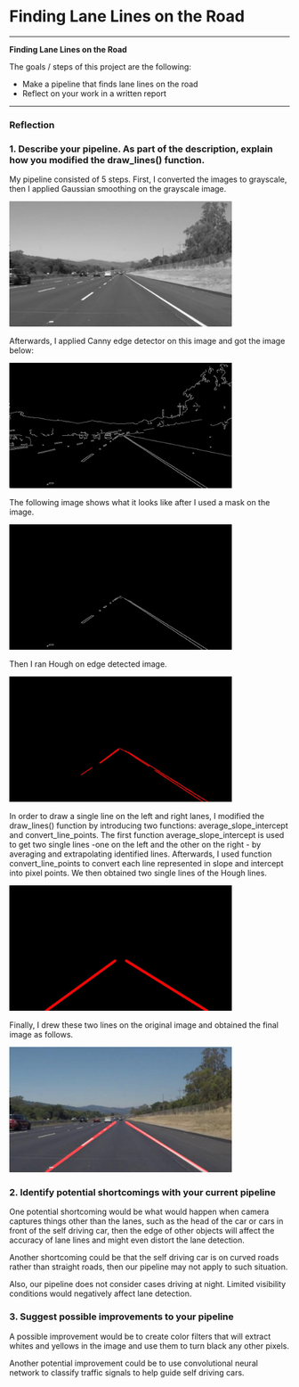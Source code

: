 # **Finding Lane Lines on the Road** 


---

**Finding Lane Lines on the Road**

The goals / steps of this project are the following:
* Make a pipeline that finds lane lines on the road
* Reflect on your work in a written report

---

### Reflection

### 1. Describe your pipeline. As part of the description, explain how you modified the draw_lines() function.

My pipeline consisted of 5 steps. First, I converted the images to grayscale, then I applied Gaussian smoothing on the grayscale image.

<img src="./examples/grayscale.jpg" alt="Grayscale" width="400">

Afterwards, I applied Canny edge detector on this image and got the image below:

<img src="./examples/canny_edge.jpg" alt="Cannyedge" width="400">

The following image shows what it looks like after I used a mask on the image.

<img src="./examples/marked_edge.jpg" alt="Markededge" width="400">

Then I ran Hough on edge detected image.

<img src="./examples/hough.jpg" alt="Markededge" width="400">

In order to draw a single line on the left and right lanes, I modified the draw_lines() function by introducing two functions: average_slope_intercept and convert_line_points. The first function average_slope_intercept is used to get two single lines -one on the left and the other on the right - by averaging and extrapolating identified lines. Afterwards, I used function convert_line_points to convert each line represented in slope and intercept into pixel points. We then obtained two single lines of the Hough lines.

<img src="./examples/hough_transform.jpg" alt="Markededge" width="400">

Finally, I drew these two lines on the original image and obtained the final image as follows.

<img src="./examples/final.jpg" alt="final" width="400">

### 2. Identify potential shortcomings with your current pipeline


One potential shortcoming would be what would happen when camera captures things other than the lanes, such as the head of the car or cars in front of the self driving car, then the edge of other objects will affect the accuracy of lane lines and might even distort the lane detection. 

Another shortcoming could be that the self driving car is on curved roads rather than straight roads, then our pipeline may not apply to such situation.

Also, our pipeline does not consider cases driving at night. Limited visibility conditions would negatively affect lane detection.

### 3. Suggest possible improvements to your pipeline

A possible improvement would be to create color filters that will extract whites and yellows in the image and use them to turn black any other pixels.

Another potential improvement could be to use convolutional neural network to classify traffic signals to help guide self driving cars.
